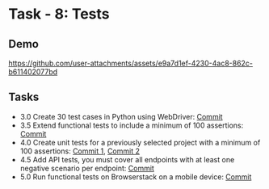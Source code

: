 
# Task - 8: Tests

## Demo

https://github.com/user-attachments/assets/e9a7d1ef-4230-4ac8-862c-b611402077bd

## Tasks

- 3.0 Create 30 test cases in Python using WebDriver: [Commit](https://github.com/viashchuk/projektowanie-obiektowe/commit/532fd87b061075ffda4f05a77a201769b25f942a)
- 3.5 Extend functional tests to include a minimum of 100 assertions: [Commit](https://github.com/viashchuk/projektowanie-obiektowe/commit/532fd87b061075ffda4f05a77a201769b25f942a)
- 4.0 Create unit tests for a previously selected project with a minimum of 100 assertions: [Commit 1](https://github.com/viashchuk/projektowanie-obiektowe/commit/98bd7116d101222a7085b83cc8ff4732d1fe8f0b), [Commit 2](https://github.com/viashchuk/projektowanie-obiektowe/commit/0fe7d0b018e9f829dc732d91f0e831df093147ed)
- 4.5 Add API tests, you must cover all endpoints with at least one negative scenario per endpoint: [Commit](https://github.com/viashchuk/projektowanie-obiektowe/commit/65653db982fd0b2705c1a44e9d75ebd37a915354)
- 5.0 Run functional tests on Browserstack on a mobile device: [Commit](https://github.com/viashchuk/projektowanie-obiektowe/commit/cf2cb4b32d4d8dff230aa4a7a32504ecee823952)